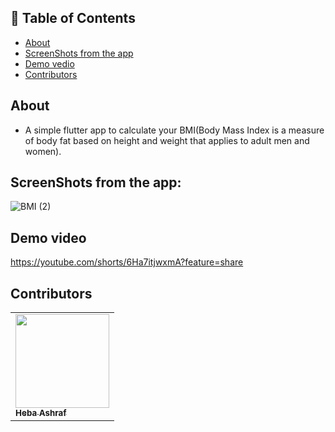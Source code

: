 ## 📝 Table of Contents

- [About](#about)
- [ScreenShots from the app](#screen-shots)
- [Demo vedio](#demo_vedio)
- [Contributors](#Contributors)

## About <a name = "about"></a>
- A simple flutter app to calculate your BMI(Body Mass Index is a measure of body fat based on height and weight that applies to adult men and women).

## ScreenShots from the app: <a name = "screen-shots"></a>
![BMI (2)](https://user-images.githubusercontent.com/90224487/184267479-043f3446-6771-4095-8dc9-fb7113094271.png)

## Demo video <a name = "demo_vedio"></a>
https://youtube.com/shorts/6Ha7itjwxmA?feature=share

## Contributors <a name = "Contributors"></a>

<table  >
  <tr>
     <td ><a href="https://github.com/hebaashraf21"><img src="https://github.com/hebaashraf21.png" width="150px;" alt=""/><br /><sub><b>Heba Ashraf</b></sub></a><br /></td>
  </tr>
</table>


